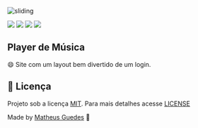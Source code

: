 ![sliding](https://user-images.githubusercontent.com/22710485/83810787-13be6380-a68f-11ea-9b81-57ec12ec5a9e.PNG)

![](https://img.shields.io/github/issues/mgsousa3103/sliding_login) ![](https://img.shields.io/github/forks/mgsousa3103/sliding_login) ![](https://img.shields.io/github/stars/mgsousa3103/sliding_login) ![](https://img.shields.io/github/license/mgsousa3103/sliding_login)

## Player de Música

:smile: Site com um layout bem divertido de um login.

## :memo: Licença

Projeto sob a licença [MIT](https://choosealicense.com/licenses/mit/). Para mais detalhes acesse [LICENSE](LICENSE.md)

Made by [Matheus Guedes](https://www.linkedin.com/in/matheusgsousa/) :metal:
